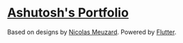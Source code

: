 # [Ashutosh's Portfolio](https://thecodepapaya.me)

Based on designs by [Nicolas Meuzard](https://dribbble.com/NicolasMzrd). Powered by [Flutter](https://flutter.dev).